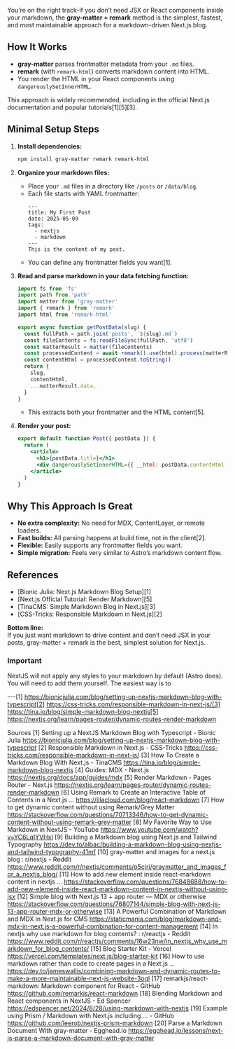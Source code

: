 You’re on the right track-if you don’t need JSX or React components inside your markdown, the **gray-matter + remark** method is the simplest, fastest, and most maintainable approach for a markdown-driven Next.js blog.

## How It Works

- **gray-matter** parses frontmatter metadata from your `.md` files.
- **remark** (with `remark-html`) converts markdown content into HTML.
- You render the HTML in your React components using `dangerouslySetInnerHTML`.

This approach is widely recommended, including in the official Next.js documentation and popular tutorials[1][5][3].

## Minimal Setup Steps

1. **Install dependencies:**
   ```bash
   npm install gray-matter remark remark-html
   ```

2. **Organize your markdown files:**
   - Place your `.md` files in a directory like `/posts` or `/data/blog`.
   - Each file starts with YAML frontmatter:
     ```
     ---
     title: My First Post
     date: 2025-05-09
     tags:
       - nextjs
       - markdown
     ---
     This is the content of my post.
     ```
   - You can define any frontmatter fields you want[1].

3. **Read and parse markdown in your data fetching function:**
   ```js
   import fs from 'fs'
   import path from 'path'
   import matter from 'gray-matter'
   import { remark } from 'remark'
   import html from 'remark-html'

   export async function getPostData(slug) {
     const fullPath = path.join('posts', `${slug}.md`)
     const fileContents = fs.readFileSync(fullPath, 'utf8')
     const matterResult = matter(fileContents)
     const processedContent = await remark().use(html).process(matterResult.content)
     const contentHtml = processedContent.toString()
     return {
       slug,
       contentHtml,
       ...matterResult.data,
     }
   }
   ```
   - This extracts both your frontmatter and the HTML content[5].

4. **Render your post:**
   ```jsx
   export default function Post({ postData }) {
     return (
       <article>
         <h1>{postData.title}</h1>
         <div dangerouslySetInnerHTML={{ __html: postData.contentHtml }} />
       </article>
     )
   }
   ```

## Why This Approach Is Great

- **No extra complexity:** No need for MDX, ContentLayer, or remote loaders.
- **Fast builds:** All parsing happens at build time, not in the client[2].
- **Flexible:** Easily supports any frontmatter fields you want.
- **Simple migration:** Feels very similar to Astro’s markdown content flow.

## References
- [Bionic Julia: Next.js Markdown Blog Setup][1]
- [Next.js Official Tutorial: Render Markdown][5]
- [TinaCMS: Simple Markdown Blog in Next.js][3]
- [CSS-Tricks: Responsible Markdown in Next.js][2]

**Bottom line:**  
If you just want markdown to drive content and don’t need JSX in your posts, gray-matter + remark is the best, simplest solution for Next.js.

### Important
NextJS will not apply any styles to your markdown by default (Astro does).  You will need to add them yourself.  The easiest way is to 



---[1] https://bionicjulia.com/blog/setting-up-nextjs-markdown-blog-with-typescript[2] https://css-tricks.com/responsible-markdown-in-next-js/[3] https://tina.io/blog/simple-markdown-blog-nextjs[5] https://nextjs.org/learn/pages-router/dynamic-routes-render-markdown

Sources
[1] Setting up a NextJS Markdown Blog with Typescript - Bionic Julia https://bionicjulia.com/blog/setting-up-nextjs-markdown-blog-with-typescript
[2] Responsible Markdown in Next.js - CSS-Tricks https://css-tricks.com/responsible-markdown-in-next-js/
[3] How To Create a Markdown Blog With Next.js - TinaCMS https://tina.io/blog/simple-markdown-blog-nextjs
[4] Guides: MDX - Next.js https://nextjs.org/docs/app/guides/mdx
[5] Render Markdown - Pages Router - Next.js https://nextjs.org/learn/pages-router/dynamic-routes-render-markdown
[6] Using Remark to Create an Interactive Table of Contents in a Next.js ... https://illacloud.com/blog/react-markdown
[7] How to get dynamic content without using Remark/Grey Matter https://stackoverflow.com/questions/70713346/how-to-get-dynamic-content-without-using-remark-grey-matter
[8] My Favorite Way to Use Markdown in NextJS - YouTube https://www.youtube.com/watch?v=YC6LqIYVHxI
[9] Building a Markdown blog using Next.js and Tailwind Typography https://dev.to/albac/building-a-markdown-blog-using-nextjs-and-tailwind-typography-41mf
[10] gray-matter and images for a next.js blog : r/nextjs - Reddit https://www.reddit.com/r/nextjs/comments/o5cjri/graymatter_and_images_for_a_nextjs_blog/
[11] How to add new element inside react-markdown content in nextjs ... https://stackoverflow.com/questions/76848688/how-to-add-new-element-inside-react-markdown-content-in-nextjs-without-using-jsx
[12] Simple blog with Next.js 13 + app router — MDX or otherwise https://stackoverflow.com/questions/76807144/simple-blog-with-next-js-13-app-router-mdx-or-otherwise
[13] A Powerful Combination of Markdown and MDX in Next.js for CMS https://staticmania.com/blog/markdown-and-mdx-in-next.js-a-powerful-combination-for-content-management
[14] In nextjs why use markdown for blog contents? : r/reactjs - Reddit https://www.reddit.com/r/reactjs/comments/16w23nw/in_nextjs_why_use_markdown_for_blog_contents/
[15] Blog Starter Kit - Vercel https://vercel.com/templates/next.js/blog-starter-kit
[16] How to use markdown rather than code to create pages in a Next.js ... https://dev.to/jameswallis/combining-markdown-and-dynamic-routes-to-make-a-more-maintainable-next-js-website-3ogl
[17] remarkjs/react-markdown: Markdown component for React - GitHub https://github.com/remarkjs/react-markdown
[18] Blending Markdown and React components in NextJS - Ed Spencer https://edspencer.net/2024/8/28/using-markdown-with-nextjs
[19] Example using Prism / Markdown with Next.js including ... - GitHub https://github.com/leerob/nextjs-prism-markdown
[20] Parse a Markdown Document With gray-matter - Egghead.io https://egghead.io/lessons/next-js-parse-a-markdown-document-with-gray-matter

